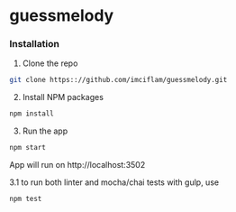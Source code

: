 # guessmelody

### Installation

1. Clone the repo
```sh
git clone https:://github.com/imciflam/guessmelody.git
```
2. Install NPM packages
```sh
npm install
```
3. Run the app
```sh
npm start
```
App will run on http://localhost:3502

3.1 to run both linter and mocha/chai tests with gulp, use
```sh
npm test
```

